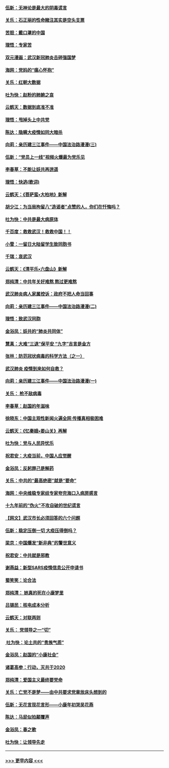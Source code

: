 #### [伍新：无神论是最大的阴毒谎言](../pages/nsc993/n11846129.md?t=02070455) 
#### [关乐：石正丽的性命赌注其实是空头支票](../pages/nsc993/n11846109.md?t=02070455) 
#### [苦胆：戴口罩的中国](../pages/nsc993/n11845576.md?t=02070455) 
#### [理悟：专家苦](../pages/nsc993/n11845564.md?t=02070455) 
#### [双元漫画：武汉新冠肺炎击碎强国梦](../pages/nsc993/n11843320.md?t=02070455) 
#### [海网：党妈的“瘟心怀抱”](../pages/nsc993/n11840740.md?t=02070455) 
#### [关乐：红朝大数据](../pages/nsc993/n11840675.md?t=02070455) 
#### [吐为快：赵粉的肺腑之哀](../pages/nsc993/n11840618.md?t=02070455) 
#### [云鹤天：数据到底准不准](../pages/nsc993/n11840325.md?t=02070455) 
#### [理悟：甩掉头上中共党](../pages/nsc993/n11838826.md?t=02070455) 
#### [陈达：隐瞒大疫情如同大暗杀](../pages/nsc993/n11838771.md?t=02070455) 
#### [向莉：亲历建三江事件——中国法治路漫漫(三)](../pages/nsc993/n11831825.md?t=02070455) 
#### [伍新：“党员上一线”视频火爆最为党乐见](../pages/nsc993/n11838200.md?t=02070455) 
#### [李春草：不能让妖共再逍遥](../pages/nsc993/n11838102.md?t=02070455) 
#### [理悟：快逃(歌词)](../pages/nsc993/n11838083.md?t=02070455) 
#### [云鹤天：《菩萨蛮▪大柏地》新解](../pages/nsc993/n11838059.md?t=02070455) 
#### [胡少江：为当局拘留八“造谣者”点赞的人，你们在忏悔吗？](../pages/nsc993/n11836801.md?t=02070455) 
#### [吐为快：中共是最大病原体](../pages/nsc993/n11836748.md?t=02070455) 
#### [千百度：救救武汉！救救中国！！](../pages/nsc993/n11836145.md?t=02070455) 
#### [小雪：一留日大陆留学生致同胞书](../pages/nsc993/n11834624.md?t=02070455) 
#### [千瑞：哀武汉](../pages/nsc993/n11833647.md?t=02070455) 
#### [云鹤天：《清平乐▪六盘山》新解](../pages/nsc993/n11833611.md?t=02070455) 
#### [郑纯清：中共年关好难熬 熬过更难熬](../pages/nsc993/n11833489.md?t=02070455) 
#### [武汉肺炎病人家属控诉：政府不把人命当回事](../pages/nsc993/n11833205.md?t=02070455) 
#### [向莉：亲历建三江事件——中国法治路漫漫(二)](../pages/nsc993/n11829102.md?t=02070455) 
#### [理悟：致武汉同胞](../pages/nsc993/n11831522.md?t=02070455) 
#### [金浴凤：妖共的“肺炎共同体”](../pages/nsc993/n11829448.md?t=02070455) 
#### [慧真：大难“三退”保平安 “九字”吉言是金方](../pages/nsc993/n11829501.md?t=02070455) 
#### [张林：防范冠状病毒的科学方法（之一）](../pages/nsc993/n11828618.md?t=02070455) 
#### [武汉肺炎 疫情到来如何自救？](../pages/nsc993/n11827632.md?t=02070455) 
#### [向莉：亲历建三江事件——中国法治路漫漫(一)](../pages/nsc993/n11827190.md?t=02070455) 
#### [关乐： 枪不敌病毒](../pages/nsc993/n11826746.md?t=02070455) 
#### [李春草：赵国的年滋味](../pages/nsc993/n11826321.md?t=02070455) 
#### [徐晓东：中国主观性新闻火遍全网 传播真相极困难](../pages/nsc993/n11826508.md?t=02070455) 
#### [云鹤天：《忆秦娥▪娄山关》再解](../pages/nsc993/n11824682.md?t=02070455) 
#### [吐为快：党与人民异忧乐](../pages/nsc993/n11824660.md?t=02070455) 
#### [祝君安：大疫当前，中国人应觉醒](../pages/nsc993/n11821946.md?t=02070455) 
#### [金浴凤：反躬罪己是解药](../pages/nsc993/n11820280.md?t=02070455) 
#### [关乐：中共的“最高绝密”就是“要命”](../pages/nsc993/n11816946.md?t=02070455) 
#### [海网：中央维稳专家组专家夸完海口入病房感言](../pages/nsc993/n11815138.md?t=02070455) 
#### [十九年前的“伪火”不攻自破的世纪谎言](../pages/nsc993/n11813238.md?t=02070455) 
#### [【网文】武汉市长必须回答的六个问题](../pages/nsc993/n11813848.md?t=02070455) 
#### [伍新：稳定压倒一切 大疫压得倒吗？](../pages/nsc993/n11812634.md?t=02070455) 
#### [梁京：中国爆发“新非典”的警世意义](../pages/nsc993/n11812554.md?t=02070455) 
#### [祝君安：中共就是邪教](../pages/nsc993/n11812431.md?t=02070455) 
#### [谢燕益：新型SARS疫情信息公开申请书](../pages/nsc993/n11808840.md?t=02070455) 
#### [蜀笑笑：论合法](../pages/nsc993/n11808064.md?t=02070455) 
#### [郑纯清： 她真的死在小康梦里](../pages/nsc993/n11806623.md?t=02070455) 
#### [吕锡民：核电成本分析](../pages/nsc993/n11806284.md?t=02070455) 
#### [云鹤天：对联两则](../pages/nsc993/n11805957.md?t=02070455) 
#### [关乐： 党领导之一“切”](../pages/nsc993/n11804505.md?t=02070455) 
#### [ 吐为快：论土共的“贵族气质”](../pages/nsc993/n11804490.md?t=02070455) 
#### [金浴凤：赵国的“小康社会”](../pages/nsc993/n11804452.md?t=02070455) 
#### [诸葛高参：行动，灭共于2020](../pages/nsc993/n11804120.md?t=02070455) 
#### [郑纯清：爱国主义最终要党命](../pages/nsc993/n11802197.md?t=02070455) 
#### [关乐：亡党不是梦——由中共要求党章放床头想到的](../pages/nsc993/n11802156.md?t=02070455) 
#### [伍新：无花言现花言形——小康年初哭吴花燕](../pages/nsc993/n11800044.md?t=02070455) 
#### [陈达：马屁似拍颠覆声](../pages/nsc993/n11800010.md?t=02070455) 
#### [金浴凤：春之歌](../pages/nsc993/n11797687.md?t=02070455) 
#### [吐为快：让领导先走](../pages/nsc993/n11797512.md?t=02070455) 

----
#### [ >>> 更早内容 <<< ](../indexes/nsc993-earlier.md)
